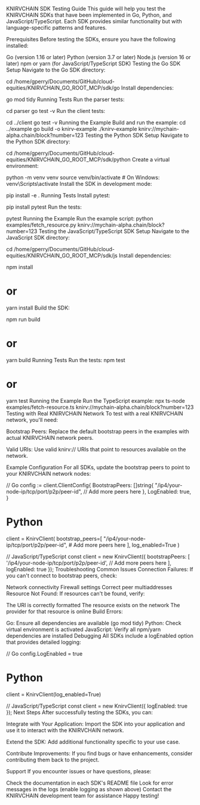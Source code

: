 KNIRVCHAIN SDK Testing Guide
This guide will help you test the KNIRVCHAIN SDKs that have been implemented in Go, Python, and JavaScript/TypeScript. Each SDK provides similar functionality but with language-specific patterns and features.

Prerequisites
Before testing the SDKs, ensure you have the following installed:

Go (version 1.16 or later)
Python (version 3.7 or later)
Node.js (version 16 or later)
npm or yarn (for JavaScript/TypeScript SDK)
Testing the Go SDK
Setup
Navigate to the Go SDK directory:

cd /home/gperry/Documents/GitHub/cloud-equities/KNIRVCHAIN_GO_ROOT_MCP/sdk/go
Install dependencies:

go mod tidy
Running Tests
Run the parser tests:

cd parser
go test -v
Run the client tests:

cd ../client
go test -v
Running the Example
Build and run the example:
cd ../example
go build -o knirv-example
./knirv-example knirv://mychain-alpha.chain/block?number=123
Testing the Python SDK
Setup
Navigate to the Python SDK directory:

cd /home/gperry/Documents/GitHub/cloud-equities/KNIRVCHAIN_GO_ROOT_MCP/sdk/python
Create a virtual environment:

python -m venv venv
source venv/bin/activate  # On Windows: venv\Scripts\activate
Install the SDK in development mode:

pip install -e .
Running Tests
Install pytest:

pip install pytest
Run the tests:

pytest
Running the Example
Run the example script:
python examples/fetch_resource.py knirv://mychain-alpha.chain/block?number=123
Testing the JavaScript/TypeScript SDK
Setup
Navigate to the JavaScript SDK directory:

cd /home/gperry/Documents/GitHub/cloud-equities/KNIRVCHAIN_GO_ROOT_MCP/sdk/js
Install dependencies:

npm install
# or
yarn install
Build the SDK:

npm run build
# or
yarn build
Running Tests
Run the tests:
npm test
# or
yarn test
Running the Example
Run the TypeScript example:
npx ts-node examples/fetch-resource.ts knirv://mychain-alpha.chain/block?number=123
Testing with Real KNIRVCHAIN Network
To test with a real KNIRVCHAIN network, you'll need:

Bootstrap Peers: Replace the default bootstrap peers in the examples with actual KNIRVCHAIN network peers.

Valid URIs: Use valid knirv:// URIs that point to resources available on the network.

Example Configuration
For all SDKs, update the bootstrap peers to point to your KNIRVCHAIN network nodes:

// Go
config := client.ClientConfig{
    BootstrapPeers: []string{
        "/ip4/your-node-ip/tcp/port/p2p/peer-id",
        // Add more peers here
    },
    LogEnabled: true,
}

# Python
client = KnirvClient(
    bootstrap_peers=[
        "/ip4/your-node-ip/tcp/port/p2p/peer-id",
        # Add more peers here
    ],
    log_enabled=True
)

// JavaScript/TypeScript
const client = new KnirvClient({
    bootstrapPeers: [
        '/ip4/your-node-ip/tcp/port/p2p/peer-id',
        // Add more peers here
    ],
    logEnabled: true
});
Troubleshooting
Common Issues
Connection Failures: If you can't connect to bootstrap peers, check:

Network connectivity
Firewall settings
Correct peer multiaddresses
Resource Not Found: If resources can't be found, verify:

The URI is correctly formatted
The resource exists on the network
The provider for that resource is online
Build Errors:

Go: Ensure all dependencies are available (go mod tidy)
Python: Check virtual environment is activated
JavaScript: Verify all npm/yarn dependencies are installed
Debugging
All SDKs include a logEnabled option that provides detailed logging:

// Go
config.LogEnabled = true

# Python
client = KnirvClient(log_enabled=True)

// JavaScript/TypeScript
const client = new KnirvClient({ logEnabled: true });
Next Steps
After successfully testing the SDKs, you can:

Integrate with Your Application: Import the SDK into your application and use it to interact with the KNIRVCHAIN network.

Extend the SDK: Add additional functionality specific to your use case.

Contribute Improvements: If you find bugs or have enhancements, consider contributing them back to the project.

Support
If you encounter issues or have questions, please:

Check the documentation in each SDK's README file
Look for error messages in the logs (enable logging as shown above)
Contact the KNIRVCHAIN development team for assistance
Happy testing!